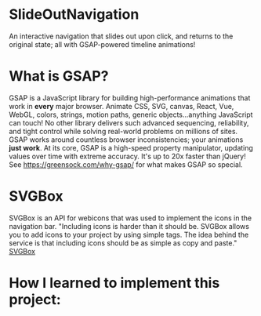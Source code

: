 # SlideOutNavigation
An interactive navigation that slides out upon click, and returns to the original state; all with GSAP-powered timeline animations!

# What is GSAP?
GSAP is a JavaScript library for building high-performance animations that work in **every** major browser. Animate CSS, SVG, canvas, React, Vue, WebGL, colors, strings, motion paths, generic objects...anything JavaScript can touch! No other library delivers such advanced sequencing, reliability, and tight control while solving real-world problems on millions of sites. GSAP works around countless browser inconsistencies; your animations **just work**. At its core, GSAP is a high-speed property manipulator, updating values over time with extreme accuracy. It's up to 20x faster than jQuery! See https://greensock.com/why-gsap/ for what makes GSAP so special.

# SVGBox
SVGBox is an API for webicons that was used to implement the icons in the navigation bar. "Including icons is harder than it should be. SVGBox allows you to add icons to your project by using simple tags. The idea behind the service is that including icons should be as simple as copy and paste."
[SVGBox]

# How I learned to implement this project:



   [SVGBox]: <https://svgbox.net/iconsets/>
   [Youtube]: <https://www.youtube.com/watch?v=n4_s0DpiHjQ&list=PL0lNJEnwfVVNU3Jf-B4VHtAA71XvDiqre&index=2/>
